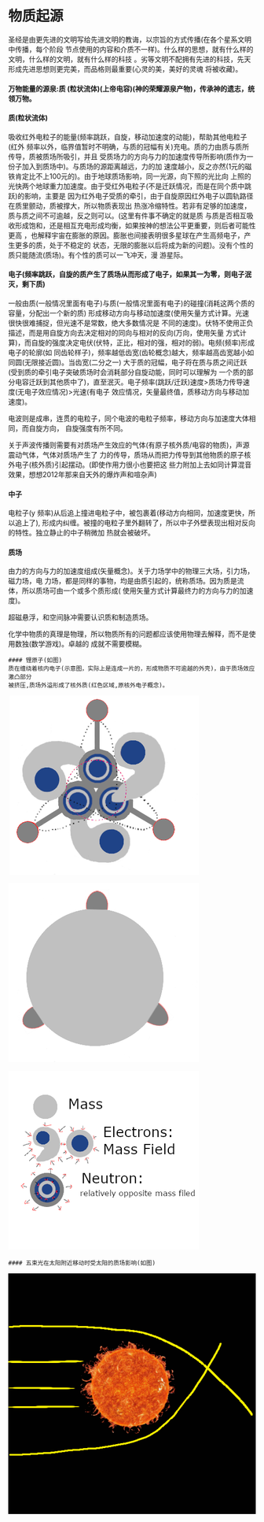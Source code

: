 # 物质起源

   圣经是由更先进的文明写给先进文明的教诲，以宗旨的方式传播(在各个星系文明中传播，每个阶段
节点使用的内容和介质不一样)。什么样的思想，就有什么样的文明，什么样的文明，就有什么样的科技
。劣等文明不配拥有先进的科技，先天形成先进思想则更完美，而品格则最重要(心灵的美，美好的灵魂
将被收藏)。

   #### 万物能量的源泉:质 (粒状流体)(上帝电容)(神的荣耀源泉产物)，传承神的遗志，统领万物。

   #### 质(粒状流体)
   吸收红外电粒子的能量(频率跳跃，自旋，移动加速度的动能)，帮助其他电粒子(红外
频率以外，临界值暂时不明确，与质的冠幅有关)充电。质的力由质与质所传导，质被质场所吸引，并且
受质场力的方向与力的加速度传导所影响(质作为一份子加入到质场中)。与质场的源距离越远，力的加
速度越小，反之亦然(1元的磁铁肯定比不上100元的)。由于地球质场影响，同一光源，向下照的光比向
上照的光快两个地球重力加速度。由于受红外电粒子(不是迁跃情况，而是在同个质中跳跃)的影响，主要是
因为红外电子受质的牵引，由于自旋原因红外电子以圆轨路径在质里颤动，质被撑大，所以物质表现出
热涨冷缩特性。若非有足够的加速度，质与质之间不可逾越，反之则可以。(这里有件事不确定的就是质
与质是否相互吸收形成饱和，还是相互充电形成均衡，如果按神的想法公平更重要，则后者可能性更高
，也解释宇宙在膨胀的原因。膨胀也间接表明很多星球在产生高频电子，产生更多的质，处于不稳定的
状态，无限的膨胀以后将成为新的问题)。没有个性的质只能随流(质场)。有个性的质可以一飞冲天，漫
游星际。

   #### 电子(频率跳跃，自旋的质产生了质场从而形成了电子，如果其一为零，则电子泯灭，剩下质)
   一般由质(一般情况里面有电子)与质(一般情况里面有电子)的碰撞(消耗这两个质的容量，分配出一个新的质)
形成移动方向与移动加速度(使用矢量方式计算。光速很快很难捕捉，但光速不是常数，绝大多数情况是
不同的速度)。伏特不使用正负描述，而是用自旋方向去决定相对的同向与相对的反向(万向，使用矢量
方式计算)，而自旋的强度决定电伏(伏特，正比，相对的强，相对的弱)。电频(频率)形成电子的轮廓(如
同齿轮样子)，频率越低齿宽(齿轮概念)越大，频率越高齿宽越小如同圆(无限接近圆)。当齿宽(二分之一)
大于质的冠幅，电子将在质与质之间迁跃(受到质的牵引电子突破质场时会消耗部分自旋动能，同时可以理解为
一个质的部分电容迁跃到其他质中了)，直至泯灭。电子频率(跳跃/迁跃)速度>质场力传导速度(无电子效应情况)>光速(有电子
效应情况，矢量最终值，质移动方向与移动加速度)。

   电波则是成串，连贯的电粒子，同个电波的电粒子频率，移动方向与加速度大体相同，而自旋方向，
自旋强度有所不同。

   关于声波传播则需要有对质场产生效应的气体(有原子核外质/电容的物质)，声源震动气体，气体对质场产生了
力的传导，质场从而把力传导到其他物质的原子核外电子(核外质)引起摆动。(即使作用力很小也要把这
些力附加上去如同计算混音效果，想想2012年那来自天外的爆炸声和喧杂声)

   #### 中子
   电粒子(y 频率)从后追上撞进电粒子中，被包裹着(移动方向相同，加速度更快，所以追上了),
形成内纠缠。被撞的电粒子里外翻转了，所以中子外壁表现出相对反向的特性。独立静止的中子稍微加
热就会被破坏。

   #### 质场
   由力的方向与力的加速度组成(矢量概念)。关于力场学中的物理三大场，引力场，磁力场，电
力场，都是同样的事物，均是由质引起的，统称质场。因为质是流体，所以质场可由一个或多个质形成(
使用矢量方式计算最终力的方向与力的加速度)。

   超磁悬浮，和空间脉冲需要认识质和制造质场。

   化学中物质的真理是物理，所以物质所有的问题都应该使用物理去解释，而不是使用数独(数学游戏)。卓越的
   成就不需要模糊。

    #### 锂原子(如图)
    质在缠绕着核内电子(示意图，实际上是连成一片的，形成物质不可逾越的外壳)，由于质场效应激凸部分
    被挤压,质场外溢形成了核外质(红色区域,原核外电子概念)。

![Image text](https://github.com/suzhengquan/material_origin_cn/blob/main/Lithium.png?raw=true)

![Image text](https://github.com/suzhengquan/material_origin_cn/blob/main/Lithium_.png?raw=true)

![Image text](https://github.com/suzhengquan/material_origin_cn/blob/main/MassAndMassField.png?raw=true)

    #### 五束光在太阳附近移动时受太阳的质场影响(如图)

![Image text](https://github.com/suzhengquan/material_origin_cn/blob/main/sun.png?raw=true)


